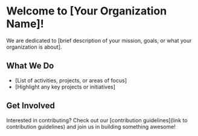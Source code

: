 # Welcome to [Your Organization Name]!

We are dedicated to [brief description of your mission, goals, or what your organization is about].

## What We Do
- [List of activities, projects, or areas of focus]
- [Highlight any key projects or initiatives]

## Get Involved
Interested in contributing? Check out our [contribution guidelines](link to contribution guidelines) and join us in building something awesome!
